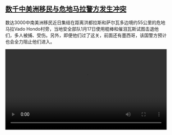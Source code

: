 <!--1611049998000-->
[数千中美洲移民与危地马拉警方发生冲突](https://www.dw.com/zh/%E6%95%B0%E5%8D%83%E4%B8%AD%E7%BE%8E%E6%B4%B2%E7%A7%BB%E6%B0%91%E4%B8%8E%E5%8D%B1%E5%9C%B0%E9%A9%AC%E6%8B%89%E8%AD%A6%E6%96%B9%E5%8F%91%E7%94%9F%E5%86%B2%E7%AA%81/a-56271868)
------

<p>数达3000中南美洲移民近日集结在距离洪都拉斯和萨尔瓦多边境约55公里的危地马拉Vado Hondo村旁，当地安全部队1月17日使用棍棒和催泪瓦斯试图击退他们，多人被捕、受伤。另外，即便他们过了这关，前面还有墨西哥，该国警方预计也会全力阻止他们进入。</small></p><video src="https://tvdownloaddw-a.akamaihd.net/dwtv_video/flv/vdt_zh/2021/bchi210119_001_42342guatemala_0119_sd_sor.mp4" controls style="width:100%"></video>
